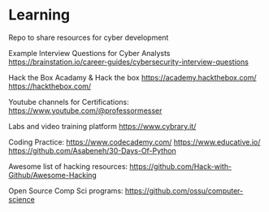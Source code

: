 # Learning
Repo to share resources for cyber development 

Example Interview Questions for Cyber Analysts
https://brainstation.io/career-guides/cybersecurity-interview-questions

Hack the Box Acadamy & Hack the box
https://academy.hackthebox.com/
https://hackthebox.com/

Youtube channels for Certifications:
https://www.youtube.com/@professormesser


Labs and video training platform
https://www.cybrary.it/

Coding Practice:
https://www.codecademy.com/
https://www.educative.io/
https://github.com/Asabeneh/30-Days-Of-Python

Awesome list of hacking resources:
https://github.com/Hack-with-Github/Awesome-Hacking

Open Source Comp Sci programs:
https://github.com/ossu/computer-science

